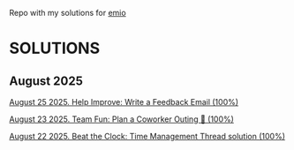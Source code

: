 Repo with my solutions for [emio](https://emio.io/)

# SOLUTIONS

## August 2025

[August 25 2025. Help Improve: Write a Feedback Email (100%)](https://github.com/mikaeltorni/emio_solutions/blob/master/august_2025/25082025_help_improve_write_a_feedback_email.md)

[August 23 2025. Team Fun: Plan a Coworker Outing 🎉 (100%)](https://github.com/mikaeltorni/emio_solutions/blob/master/august_2025/23082025_team_fun_plan_a_coworker_outing.md)

[August 22 2025. Beat the Clock: Time Management Thread solution (100%)](https://github.com/mikaeltorni/emio_solutions/blob/master/august_2025/22082025_beat_the_clock_time_management_thread.md)
